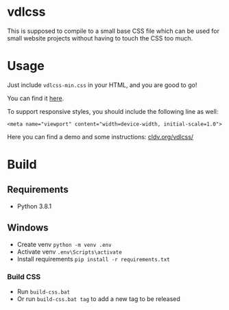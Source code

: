 # vdlcss
This is supposed to compile to a small base CSS file which can be used for small website projects without having to touch the CSS too much.

# Usage
Just include `vdlcss-min.css` in your HTML, and you are good to go!

You can find it [here](https://github.com/ColdIV/vdlcss/blob/master/dist/vdlcss-min.css).

To support responsive styles, you should include the following line as well:

    <meta name="viewport" content="width=device-width, initial-scale=1.0">

Here you can find a demo and some instructions: [cldv.org/vdlcss/](http://www.cldv.org/vdlcss/)

# Build
## Requirements
- Python 3.8.1

## Windows
- Create venv `python -m venv .env`
- Activate venv `.env\Scripts\activate`
- Install requirements `pip install -r requirements.txt`

### Build CSS
- Run `build-css.bat`
- Or run `build-css.bat tag` to add a new tag to be released